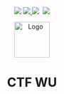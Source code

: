 <p align="center"> 
  <img src="https://img.shields.io/github/downloads/Phongtran1201/knowledge/total?logo=github&logoColor=%233A3A42"> 
  <a href="https://example.com">
    <img src="https://img.shields.io/twitter/follow/Noname?style=social">
  </a>
  
  <img src="https://img.shields.io/github/repo-size/Phongtran1201/knowledge" >
  
  <img srs="https://img.shields.io/github/languages/top/Phongtran1201/knowledge">
 
  <a href="https://github.com/Phongtran1201">
    <img src="https://img.shields.io/github/followers/Phongtran1201?logo=Github&style=social">
  </a>
</p>
<div align="center">
  <a href="https://github.com/othneildrew/Best-README-Template">
    <img src="https://github.com/Phongtran1201/Knowledge/blob/main/images/logo.png" alt="Logo" width="80" height="80">
  </a>
  <h1> CTF WU </h1>

</div>
